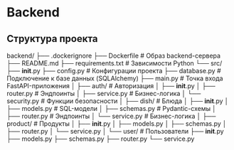 # Backend

## Структура проекта

backend/
├── .dockerignore 
├── Dockerfile             # Образ backend-сервера
├── README.md
├── requirements.txt       # Зависимости Python
└── src/
    ├── __init__.py
    ├── config.py          # Конфигурации проекта
    ├── database.py        # Подключение к базе данных (SQLAlchemy)
    ├── main.py            # Точка входа FastAPI-приложения
    │
    ├── auth/              # Авторизация
    │   ├── __init__.py
    │   ├── router.py      # Эндпоинты
    │   ├── service.py     # Бизнес-логика
    │   └── security.py    # Функции безопасности
    │
    ├── dish/              # Блюда
    │   ├── __init__.py
    │   ├── models.py      # SQL-модели
    │   ├── schemas.py     # Pydantic-схемы
    │   ├── router.py      # Эндпоинты
    │   └── service.py     # Бизнес-логика
    │
    ├── product/           # Продукты
    │   ├── __init__.py
    │   ├── models.py
    │   ├── schemas.py 
    │   ├── router.py 
    │   └── service.py 
    │
    └── user/              # Пользователи
        ├── __init__.py
        ├── models.py
        ├── schemas.py
        ├── router.py
        └── service.py 
